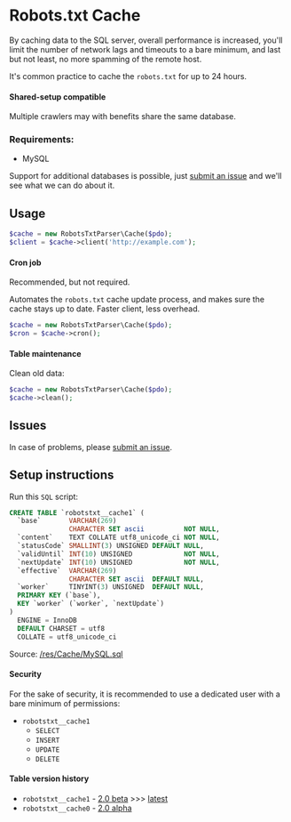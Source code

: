 # Robots.txt Cache
By caching data to the SQL server, overall performance is increased, you'll limit the number of network lags and timeouts to a bare minimum, and last but not least, no more spamming of the remote host.

It's common practice to cache the `robots.txt` for up to 24 hours.

#### Shared-setup compatible
Multiple crawlers may with benefits share the same database.

### Requirements:
- MySQL

Support for additional databases is possible, just [submit an issue](https://github.com/VIPnytt/RobotsTxtParser/issues) and we'll see what we can do about it.

## Usage
```php
$cache = new RobotsTxtParser\Cache($pdo);
$client = $cache->client('http://example.com');
```

#### Cron job
Recommended, but not required.

Automates the `robots.txt` cache update process, and makes sure the cache stays up to date. Faster client, less overhead.
```php
$cache = new RobotsTxtParser\Cache($pdo);
$cron = $cache->cron();
```

#### Table maintenance
Clean old data:
```php
$cache = new RobotsTxtParser\Cache($pdo);
$cache->clean();
```

## Issues
In case of problems, please [submit an issue](https://github.com/VIPnytt/RobotsTxtParser/issues).

## Setup instructions
Run this `SQL` script:
```SQL
CREATE TABLE `robotstxt__cache1` (
  `base`       VARCHAR(269)
               CHARACTER SET ascii          NOT NULL,
  `content`    TEXT COLLATE utf8_unicode_ci NOT NULL,
  `statusCode` SMALLINT(3) UNSIGNED DEFAULT NULL,
  `validUntil` INT(10) UNSIGNED             NOT NULL,
  `nextUpdate` INT(10) UNSIGNED             NOT NULL,
  `effective`  VARCHAR(269)
               CHARACTER SET ascii  DEFAULT NULL,
  `worker`     TINYINT(3) UNSIGNED  DEFAULT NULL,
  PRIMARY KEY (`base`),
  KEY `worker` (`worker`, `nextUpdate`)
)
  ENGINE = InnoDB
  DEFAULT CHARSET = utf8
  COLLATE = utf8_unicode_ci
```
Source: [/res/Cache/MySQL.sql](https://github.com/VIPnytt/RobotsTxtParser/blob/master/res/Cache/MySQL.sql)

#### Security
For the sake of security, it is recommended to use a dedicated user with a bare minimum of permissions:

- `robotstxt__cache1`
  - `SELECT`
  - `INSERT`
  - `UPDATE`
  - `DELETE`

#### Table version history
- `robotstxt__cache1` - [2.0 beta](https://github.com/VIPnytt/RobotsTxtParser/releases/tag/v2.0.0-beta.1) >>> [latest](https://github.com/VIPnytt/RobotsTxtParser/releases)
- `robotstxt__cache0` - [2.0 alpha](https://github.com/VIPnytt/RobotsTxtParser/releases/tag/v2.0.0-alpha.1)
